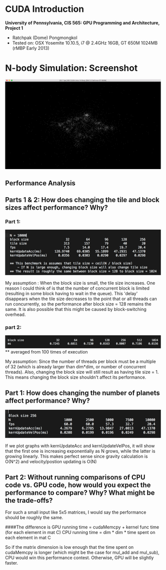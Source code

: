 CUDA Introduction
=================

**University of Pennsylvania, CIS 565: GPU Programming and Architecture, Project 1**

* Ratchpak (Dome) Pongmongkol
* Tested on: OSX Yosemite 10.10.5, i7 @ 2.4GHz 16GB, GT 650M 1024MB (rMBP Early 2013)

#  N-body Simulation: Screenshot 

![](images/SG.png)

## Performance Analysis

## Parts 1 & 2: How does changing the tile and block sizes affect performance? Why?
### Part 1:

![](images/01.png)

My assumption : When the block size is small, the tile size increases. One reason I could think of is that the number of concurrent block is limited (resulting in some block having to wait in the queue). This 'delay' disappears when the tile size decreases to the point that or all threads can run concurrently, so the performance after block size = 128 remains the same. It is also possible that this might be caused by block-switching overhead.

### part 2: 

![](images/02.png)
** averaged from 100 times of execution

My assumption: Since the number of threads per block must be a multiple of 32 (which is already larger than dim*dim, or number of concurrent threads). Also, changing the block size will still result as having tile size = 1. This means changing the block size shouldn't affect its performance.

## Part 1: How does changing the number of planets affect performance? Why?

![](images/03.png)

If we plot graphs with kernUpdateAcc and kernUpdateVelPos, it will show that the first one is increasing exponentially as N grows, while the latter is growing linearly. This makes perfect sense since gravity calculation is O(N^2) and velocity/postion updating is O(N) 

## Part 2: Without running comparisons of CPU code vs. GPU code, how would you expect the performance to compare? Why? What might be the trade-offs?
For such a small input like 5x5 matrices, I would say the performance should be roughly the same. 

####The difference is
GPU running time = cudaMemcpy + kernel func time (for each element in mat C)
CPU running time = dim * dim * time spent on each element in mat C

So if the matrix dimension is low enough that the time spent on cudaMemcpy is longer (which might be the case for mul_add and mul_sub), CPU would win this performance contest. Otherwise, GPU will be slightly faster.
